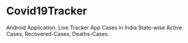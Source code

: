 # Covid19Tracker
Android Application. Live Tracker App Cases in India State-wise Active Cases, Recovered-Cases, Deaths-Cases .
